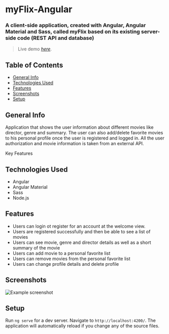 # myFlix-Angular

### A client-side application, created with Angular, Angular Material and Sass, called myFlix based on its existing server-side code (REST API and database)

> Live demo [_here_](https://senorindependiente.github.io/myFlix-Angular-client). <!-- If you have the project hosted somewhere, include the link here. -->

## Table of Contents
* [General Info](#general-information)
* [Technologies Used](#technologies-used)
* [Features](#features)
* [Screenshots](#screenshots)
* [Setup](#setup)


## General Info

Application that shows the user information about different movies like director, genre and summary. The user can also add/delete favorite movies to his personal profile once the user is registered and logged in.
All the user authorization and movie information is taken from an external API.

Key Features

## Technologies Used
- Angular
- Angular Material
- Sass
- Node.js


## Features
- Users can login ot register for an account at the welcome view.
- Users are registered successfully and then be able to see a list of movies
- Users can see movie, genre and director details as well as a short summary of the movie
- Users can add movie to a personal favorite list
- Users can remove movies from the personal favorite list
- Users can change profile details and delete profile


## Screenshots
![Example screenshot](./img/screenshot.png)
<!-- If you have screenshots you'd like to share, include them here. -->

## Setup
Run `ng serve` for a dev server. Navigate to `http://localhost:4200/`. The application will automatically reload if you change any of the source files.